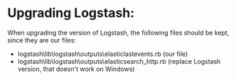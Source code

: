Upgrading Logstash:
===============

When upgrading the version of Logstash, the following files should be kept, since they are our files:
 - logstash\lib\logstash\outputs\elasticlastevents.rb (our file)
 - logstash\lib\logstash\outputs\elasticsearch_http.rb (replace Logstash version, that doesn't work on Windows)